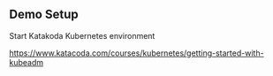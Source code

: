 ## Demo Setup

Start Katakoda Kubernetes environment

https://www.katacoda.com/courses/kubernetes/getting-started-with-kubeadm

